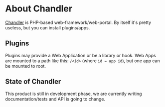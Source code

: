 # About Chandler
[Chandler](https://github.com/openvk/chandler) is PHP-based web-framework/web-portal. By itself it's pretty useless, but you can install plugins/apps.

## Plugins
Plugins may provide a Web Application or be a library or hook.
Web Apps are mounted to a path like this: `/<id>` (where `id = app id`), but one app can be mounted to root.

## State of Chandler
This product is still in development phase, we are currently writing documentation/tests and API is going to change.
